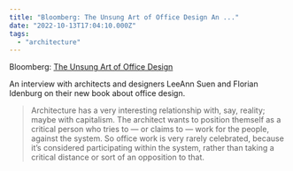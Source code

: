 ```yaml
---
title: "Bloomberg: The Unsung Art of Office Design An ..."
date: "2022-10-13T17:04:10.000Z"
tags: 
  - "architecture"
---
```


Bloomberg: [The Unsung Art of Office Design](https://www.bloomberg.com/news/features/2022-10-04/the-unsung-art-of-office-design)

An interview with architects and designers LeeAnn Suen and Florian Idenburg on their new book about office design.

> Architecture has a very interesting relationship with, say, reality; maybe with capitalism. The architect wants to position themself as a critical person who tries to — or claims to — work for the people, against the system. So office work is very rarely celebrated, because it’s considered participating within the system, rather than taking a critical distance or sort of an opposition to that.

